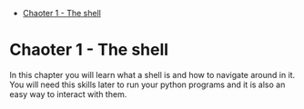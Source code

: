- [Chaoter 1 - The shell](#chaoter-1---the-shell)

# Chaoter 1 - The shell

In this chapter you will learn what a shell is and how to navigate around in it. You will need this skills later to run your python programs and it is also an easy way to interact with them.